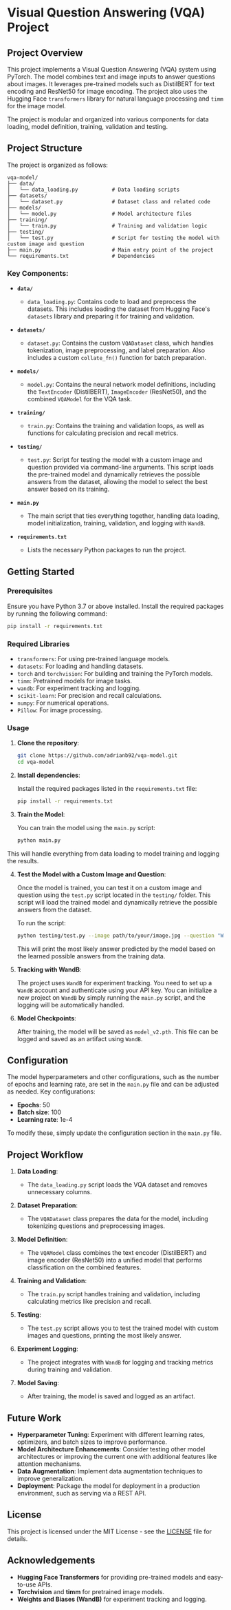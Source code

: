 # Visual Question Answering (VQA) Project

## Project Overview

This project implements a Visual Question Answering (VQA) system using PyTorch. The model combines text and image inputs to answer questions about images. It leverages pre-trained models such as DistilBERT for text encoding and ResNet50 for image encoding. The project also uses the Hugging Face `transformers` library for natural language processing and `timm` for the image model.

The project is modular and organized into various components for data loading, model definition, training, validation and testing.

## Project Structure

The project is organized as follows:

```
vqa-model/
├── data/
│   └── data_loading.py           # Data loading scripts
├── datasets/
│   └── dataset.py                # Dataset class and related code
├── models/
│   └── model.py                  # Model architecture files
├── training/
│   └── train.py                  # Training and validation logic
├── testing/
│   └── test.py                   # Script for testing the model with custom image and question
├── main.py                       # Main entry point of the project
└── requirements.txt              # Dependencies
```

### Key Components:

- **`data/`**
  - `data_loading.py`: Contains code to load and preprocess the datasets. This includes loading the dataset from Hugging Face's `datasets` library and preparing it for training and validation.
  
- **`datasets/`**
  - `dataset.py`: Contains the custom `VQADataset` class, which handles tokenization, image preprocessing, and label preparation. Also includes a custom `collate_fn()` function for batch preparation.

- **`models/`**
  - `model.py`: Contains the neural network model definitions, including the `TextEncoder` (DistilBERT), `ImageEncoder` (ResNet50), and the combined `VQAModel` for the VQA task.

- **`training/`**
  - `train.py`: Contains the training and validation loops, as well as functions for calculating precision and recall metrics.

- **`testing/`**
   - `test.py`: Script for testing the model with a custom image and question provided via command-line arguments. This script loads the pre-trained model and dynamically retrieves the possible answers from the dataset, allowing the model to select the best answer based on its training.

- **`main.py`**
  - The main script that ties everything together, handling data loading, model initialization, training, validation, and logging with `WandB`.

- **`requirements.txt`**
  - Lists the necessary Python packages to run the project.

## Getting Started

### Prerequisites

Ensure you have Python 3.7 or above installed. Install the required packages by running the following command:

```bash
pip install -r requirements.txt
```

### Required Libraries

- `transformers`: For using pre-trained language models.
- `datasets`: For loading and handling datasets.
- `torch` and `torchvision`: For building and training the PyTorch models.
- `timm`: Pretrained models for image tasks.
- `wandb`: For experiment tracking and logging.
- `scikit-learn`: For precision and recall calculations.
- `numpy`: For numerical operations.
- `Pillow`: For image processing.

### Usage

1. **Clone the repository**:

   ```bash
   git clone https://github.com/adrianb92/vqa-model.git
   cd vqa-model
   ```

2. **Install dependencies**:

   Install the required packages listed in the `requirements.txt` file:

   ```bash
   pip install -r requirements.txt
   ```

3. **Train the Model**:

   You can train the model using the `main.py` script:

   ```bash
   python main.py
   ```

This will handle everything from data loading to model training and logging the results.

4. **Test the Model with a Custom Image and Question**:

   Once the model is trained, you can test it on a custom image and question using the `test.py` script located in the `testing/` folder. This script will load the trained model and dynamically retrieve the possible answers from the dataset.

   To run the script:

   ```bash
   python testing/test.py --image path/to/your/image.jpg --question "What is in the picture?"
   ```

   This will print the most likely answer predicted by the model based on the learned possible answers from the training data.

5. **Tracking with WandB**:

   The project uses `WandB` for experiment tracking. You need to set up a `WandB` account and authenticate using your API key. You can initialize a new project on `WandB` by simply running the `main.py` script, and the logging will be automatically handled.

6. **Model Checkpoints**:

   After training, the model will be saved as `model_v2.pth`. This file can be logged and saved as an artifact using `WandB`.

## Configuration

The model hyperparameters and other configurations, such as the number of epochs and learning rate, are set in the `main.py` file and can be adjusted as needed. Key configurations:

- **Epochs**: 50
- **Batch size**: 100
- **Learning rate**: 1e-4

To modify these, simply update the configuration section in the `main.py` file.

## Project Workflow

1. **Data Loading**: 
   - The `data_loading.py` script loads the VQA dataset and removes unnecessary columns.

2. **Dataset Preparation**:
   - The `VQADataset` class prepares the data for the model, including tokenizing questions and preprocessing images.

3. **Model Definition**:
   - The `VQAModel` class combines the text encoder (DistilBERT) and image encoder (ResNet50) into a unified model that performs classification on the combined features.

4. **Training and Validation**:
   - The `train.py` script handles training and validation, including calculating metrics like precision and recall.

5. **Testing**:
   - The `test.py` script allows you to test the trained model with custom images and questions, printing the most likely answer.

6. **Experiment Logging**:
   - The project integrates with `WandB` for logging and tracking metrics during training and validation.

7. **Model Saving**:
   - After training, the model is saved and logged as an artifact.

## Future Work

- **Hyperparameter Tuning**: Experiment with different learning rates, optimizers, and batch sizes to improve performance.
- **Model Architecture Enhancements**: Consider testing other model architectures or improving the current one with additional features like attention mechanisms.
- **Data Augmentation**: Implement data augmentation techniques to improve generalization.
- **Deployment**: Package the model for deployment in a production environment, such as serving via a REST API.

## License

This project is licensed under the MIT License - see the [LICENSE](LICENSE) file for details.

## Acknowledgements

- **Hugging Face Transformers** for providing pre-trained models and easy-to-use APIs.
- **Torchvision** and **timm** for pretrained image models.
- **Weights and Biases (WandB)** for experiment tracking and logging.